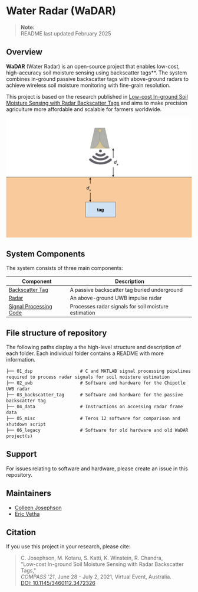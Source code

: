 # Water Radar (WaDAR)

> __Note:__  
> README last updated February 2025

## Overview

**WaDAR** (Water Radar) is an open-source project that enables low-cost, high-accuracy soil moisture sensing using backscatter tags**. The system combines in-ground passive backscatter tags with above-ground radars to achieve wireless soil moisture monitoring with fine-grain resolution.

This project is based on the research published in [Low-cost In-ground Soil Moisture Sensing with Radar Backscatter Tags](https://doi.org/10.1145/3460112.3472326) and aims to make precision agriculture more affordable and scalable for farmers worldwide.

![wadar](wadar.png)

## System Components

The system consists of three main components:

| Component | Description | 
| --- | --- |
| [Backscatter Tag](https://github.com/jlab-sensing/wadar/tree/master/03_backscatter_tag) | A passive backscatter tag buried underground |
| [Radar](https://github.com/jlab-sensing/wadar/tree/master/02_uwb) | An above-ground UWB impulse radar |
| [Signal Processing Code](https://github.com/jlab-sensing/wadar/tree/master/01_dsp) | Processes radar signals for soil moisture estimation |


## File structure of repository

The following paths display a the high-level structure and description of each folder. Each individual folder contains a README with more information.

```
├── 01_dsp                  # C and MATLAB signal processing pipelines required to process radar signals for soil moisture estimation
├── 02_uwb                  # Software and hardware for the Chipotle UWB radar
├── 03_backscatter_tag      # Software and hardware for the passive backscatter tag
├── 04_data                 # Instructions on accessing radar frame data
├── 05_misc                 # Teros 12 software for comparison and shutdown script
├── 06_legacy               # Software for old hardware and old WaDAR project(s)
```

## Support

For issues relating to software and hardware, please create an issue in this repository. 

<!--## Contributing-->

<!--See [CONTRIBUTING.md](./CONTRIBUTING.md).-->

<!--## Code of Conduct-->

<!--This project adheres to-->
<!--[Contributor Covenant](https://www.contributor-covenant.org).-->
<!--See [Code of Conduct](./CODE_OF_CONDUCT.md) for a local copy.-->

<!--## License-->

<!--Code in this repository is licensed under the MIT License unless specified in the file header. See @ref LICENSE for full document.-->

## Maintainers

- [Colleen Josephson](mailto:cjosephson@ucsc.edu)
- [Eric Vetha](mailto:evetha@ucsc.edu)

## Citation
If you use this project in your research, please cite:

> C. Josephson, M. Kotaru, S. Katti, K. Winstein, R. Chandra,  
> "Low-cost In-ground Soil Moisture Sensing with Radar Backscatter Tags,"  
> *COMPASS '21*, June 28 - July 2, 2021, Virtual Event, Australia.  
> [DOI: 10.1145/3460112.3472326](https://doi.org/10.1145/3460112.3472326)

<!-- 
## Dependencies
The software is compatible with any Unix-based OS such as OSX 10.X or Linux. We have the following additional software dependencies:
- a recent MATLAB release ([here](https://drive.google.com/drive/u/1/folders/1ysOlEd1t2GFOKYOxBg3uzE3v5n-13ok5) is our group network MATLAB license if you don't already have one)
- RNDIS and FTDI drivers for ethernet and serial over USB to communicate with the radar
  	
   For OSX radar, install the network and serial drivers in step 2 of this site: http://beagleboard.org/getting-started. You might get an error about the developer being unknown, this is expected and the software is fine to install. To get around it, find the package(s) in finder and then ctrl-click on them and select open. 

   After installing, reboot and test by plugging in the radar, then opening command line and executing `ssh root@192.168.7.2`. You should be logged in to a terminal as root@beaglebone. You may get a warning like this, especially if you have tried a few different radars:
   
   `@@@@@@@@@@@@@@@@@@@@@@@@@@@@@@@@@@@@@@@@@@@@@@@@@@@@@@@@@@@`  
   `@    WARNING: REMOTE HOST IDENTIFICATION HAS CHANGED!     @`  
   `@@@@@@@@@@@@@@@@@@@@@@@@@@@@@@@@@@@@@@@@@@@@@@@@@@@@@@@@@@@`  
   
   This just means that you have SSH'd into another device that has used the same internal IP address. To solve this problem, use the terminal to edit this file: `/Users/<your_username>/.ssh/config` (create it if it doesn't exist). Add these two lines:
   
   `Host 192.168.7.2`  
   `  StrictHostKeyChecking no`  

   To test the serial connection, minicom is recommended. You may need to install homebrew to do this if you don’t have it already: `brew install minicom`. Then, once minicom is installed, test the connection by doing `minicom -D /dev/tty.usbmodem<XXXX>`. Fill in the XXXX with the appropriate device number. You can find it by using the terminal to look in the  /dev directory and grepping for /tty.usbmodem. Minicom will open, and it will display a message like this:  
   `Welcome to minicom 2.7.1`  
   `OPTIONS:`  
   `Compiled on May 17 2017, 15:29:14.
   `Port /dev/tty.usbmodem1413, 14:36:28`

   `Press Meta-Z for help on special keys`
   
   Press enter, and you should be logged into the radar and presented with this prompt: `root@beaglebone:~#`

- Arduino IDE plus the TeensyDuino add-on software for the teros12 and backscatter tag software
- gnuplot, to compile graphs
- latex to compile written documents (optional)

## Structure

The software for this system is divided into three key subsystems: radar software, backscatter software and commercial sensor software. 

The software for the backscatter tag and commercial sensor are pretty simple, basically just arduino files. You probably will not need to modify these very often.

The software for the radar is more complicated. The radars we use have two hardware components: the radar chip itself, and a Beagle Bone Black embedded linux board (BBB for short). We bought them from FlatEarth Sensing, and they named the radar development kit 'Chips and Salsa'; the chips refer to the radar chip and the salsa refers to their software library that collects data from the chip. Also worth mentioning is that the radars are all named after a type of pepper (ancho, cayenne and chipotle). Guess they like Mexican food.

The 'Salsa' software runs on the BBB. We have a modified version of some of their frameLogger code that we use to get our data, its in `/FlatEarth/c_code`. The BBB is a resource constrained device, so to get the maximum possible frame rate we do all the radar processing using MATLAB on a different device. That code lives in the matlab directory.

## Getting started

- Make sure all the prerequisites are installed
- Install all linked git submodules
```bash
git submodule update --init --recursive
```

- Make sure you can access the radar via `ssh root@192.168.7.2`.
- Go to the FlatEarth/c_code directory and make sure you can compile the frameLogger code and that it runs on the radar
- Go to the matlab directory and test that the salsaMain.m code works (check out Example 1 in the code comments at the top)

Congrats, you've successfully done a radar capture and processed it!

- Test with the tag

  Attach the radar to it's mount and point it towards the backscatter tag.  For best results, make sure the radar is between 20 and 50cm away from the top of the tag and that it's not underground for this initial test. In the plots, make sure you see a big peak when the tag is on and no peak when the tag is off. 
  
  IMPORTANT: some of the antennas (e.g. Vivaldi) have very strong polarization, so if you don't see any peak when the tag is on try rotating either the radar or the tag by 90 degrees. Also make sure you understand the radiation pattern of the type of antenna that is attached to the radar to ensure the direction of maximum gain is pointed towards the tag.
  
- Try out the soil_moisture.m program
  
  Now you can try burying the tag and using soil_moisture.m to compare the results against the commercial sensor. More detailed instructions coming soon (TODO). -->
